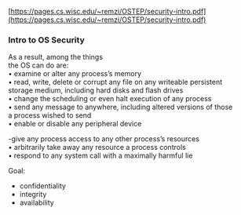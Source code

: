 [https://pages.cs.wisc.edu/~remzi/OSTEP/security-intro.pdf](https://pages.cs.wisc.edu/~remzi/OSTEP/security-intro.pdf)

### Intro to OS Security

As a result, among the things  
the OS can do are:  
• examine or alter any process’s memory  
• read, write, delete or corrupt any file on any writeable persistent  
storage medium, including hard disks and flash drives  
• change the scheduling or even halt execution of any process  
• send any message to anywhere, including altered versions of those  
a process wished to send  
• enable or disable any peripheral device

-give any process access to any other process’s resources  
• arbitrarily take away any resource a process controls  
• respond to any system call with a maximally harmful lie

Goal:

- confidentiality
- integrity
- availability